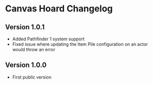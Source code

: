 # Canvas Hoard Changelog 

## Version 1.0.1
- Added Pathfinder 1 system support
- Fixed issue where updating the Item Pile configuration on an actor would throw an error

## Version 1.0.0
- First public version